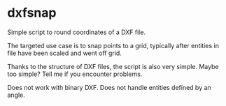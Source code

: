 # dxfsnap
Simple script to round coordinates of a DXF file.

The targeted use case is to snap points to a grid, typically after entities in
file have been scaled and went off grid.

Thanks to the structure of DXF files, the script is also very simple. Maybe too
simple? Tell me if you encounter problems.

Does not work with binary DXF.
Does not handle entities defined by an angle.
